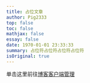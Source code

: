 ```yaml
---
title: 占位文章
author: Pig2333
top: false
toc: false
mathjax: false
essay: false
date: 1970-01-01 23:33:33
summary: 占位符占位符占位符占位符
isOriginal: true
---
```


单击这里前往[博客客户端管理](/blog-cgi/)

